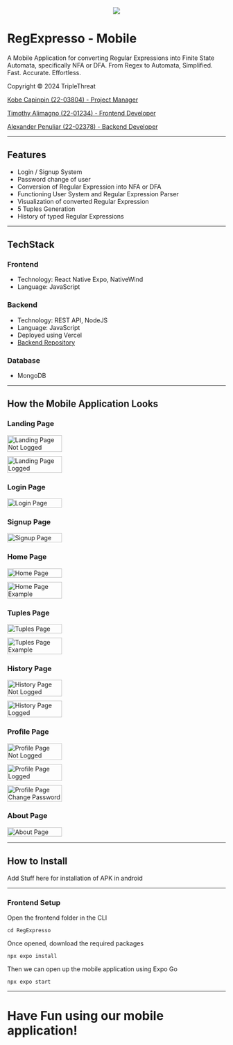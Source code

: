 <div align="center">
    <img src="https://github.com/VinnRe/RegExpresso/blob/main/frontend/src/assets/header_reg_expresso.svg">
</div>

# RegExpresso - Mobile

A Mobile Application for converting Regular Expressions into Finite State Automata, specifically NFA or DFA. 
From Regex to Automata, Simplified.
Fast. Accurate. Effortless.

Copyright © 2024 TripleThreat

[Kobe Capinpin (22-03804) - Project Manager](https://github.com/VinnRe)

[Timothy Alimagno (22-01234) - Frontend Developer](https://github.com/mothy-08)

[Alexander Penuliar (22-02378) - Backend Developer](https://github.com/Exuille)

---

## Features

- Login / Signup System
- Password change of user
- Conversion of Regular Expression into NFA or DFA
- Functioning User System and Regular Expression Parser
- Visualization of converted Regular Expression
- 5 Tuples Generation
- History of typed Regular Expressions

---

## TechStack

### Frontend
 - Technology: React Native Expo, NativeWind
 - Language: JavaScript

### Backend
 - Technology: REST API, NodeJS
 - Language: JavaScript
 - Deployed using Vercel
 - [Backend Repository](https://github.com/VinnRe/RegExpresso-Mobile-Backend-Vercel)

### Database
- MongoDB

---

## How the Mobile Application Looks

### Landing Page
<div style="display: flex; flex-wrap: wrap; gap: 10px;">
  <img src="https://github.com/VinnRe/RegExpresso-Mobile/blob/main/Images/LandingPage_NotLogged.jpg" alt="Landing Page Not Logged" style="max-width: 100%; height: 50%;">
  <img src="https://github.com/VinnRe/RegExpresso-Mobile/blob/main/Images/LandingPage_Logged.jpg" alt="Landing Page Logged" style="max-width: 100%; height: 50%;">
</div>

### Login Page
<div style="display: flex; flex-wrap: wrap; gap: 10px;">
  <img src="https://github.com/VinnRe/RegExpresso-Mobile/blob/main/Images/Login.jpg" alt="Login Page" style="max-width: 100%; height: 50%;">
</div>

### Signup Page
<div style="display: flex; flex-wrap: wrap; gap: 10px;">
  <img src="https://github.com/VinnRe/RegExpresso-Mobile/blob/main/Images/Signup.jpg" alt="Signup Page" style="max-width: 100%; height: 50%;">
</div>

### Home Page
<div style="display: flex; flex-wrap: wrap; gap: 10px;">
  <img src="https://github.com/VinnRe/RegExpresso-Mobile/blob/main/Images/Home.jpg" alt="Home Page" style="max-width: 100%; height: 50%;">
  <img src="https://github.com/VinnRe/RegExpresso-Mobile/blob/main/Images/Home_Example.jpg" alt="Home Page Example" style="max-width: 100%; height: 50%;">
</div>

### Tuples Page
<div style="display: flex; flex-wrap: wrap; gap: 10px;">
  <img src="https://github.com/VinnRe/RegExpresso-Mobile/blob/main/Images/Tuples.jpg" alt="Tuples Page" style="max-width: 100%; height: 50%;">
  <img src="https://github.com/VinnRe/RegExpresso-Mobile/blob/main/Images/Tuples_Example.jpg" alt="Tuples Page Example" style="max-width: 100%; height: 50%;">
</div>

### History Page
<div style="display: flex; flex-wrap: wrap; gap: 10px;">
  <img src="https://github.com/VinnRe/RegExpresso-Mobile/blob/main/Images/History_NotLogged.jpg" alt="History Page Not Logged" style="max-width: 100%; height: 50%;">
  <img src="https://github.com/VinnRe/RegExpresso-Mobile/blob/main/Images/History_Logged.jpg" alt="History Page Logged" style="max-width: 100%; height: 50%;">
</div>

### Profile Page
<div style="display: flex; flex-wrap: wrap; gap: 10px;">
  <img src="https://github.com/VinnRe/RegExpresso-Mobile/blob/main/Images/Profile_NotLogged.jpg" alt="Profile Page Not Logged" style="max-width: 100%; height: 50%;">
  <img src="https://github.com/VinnRe/RegExpresso-Mobile/blob/main/Images/Profile_Logged.jpg" alt="Profile Page Logged" style="max-width: 100%; height: 50%;">
  <img src="https://github.com/VinnRe/RegExpresso-Mobile/blob/main/Images/Profile_ChangePass.jpg" alt="Profile Page Change Password" style="max-width: 100%; height: 50%;">
</div>

### About Page
<div style="display: flex; flex-wrap: wrap; gap: 10px;">
  <img src="https://github.com/VinnRe/RegExpresso-Mobile/blob/main/Images/About.jpg" alt="About Page" style="max-width: 100%; height: 50%;">
</div>


---

## How to Install

Add Stuff here for installation of APK in android

---

### Frontend Setup

Open the frontend folder in the CLI

`cd RegExpresso`

Once opened, download the required packages

`npx expo install`


Then we can open up the mobile application using Expo Go

`npx expo start`

---

# Have Fun using our mobile application!
